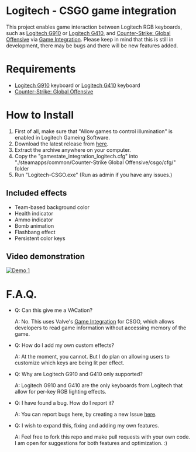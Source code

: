 # Logitech - CSGO game integration
This project enables game interaction between Logitech RGB keyboards, such as [Logitech G910](http://gaming.logitech.com/en-us/product/rgb-gaming-keyboard-g910) or [Logitech G410](http://gaming.logitech.com/en-us/product/rgb-tenkeyless-gaming-keyboard-g410), and [Counter-Strike: Global Offensive](http://store.steampowered.com/app/730/) via [Game Integration](https://developer.valvesoftware.com/wiki/Counter-Strike:_Global_Offensive_Game_State_Integration). Please keep in mind that this is still in development, there may be bugs and there will be new features added.

# Requirements
* [Logitech G910](http://gaming.logitech.com/en-us/product/rgb-gaming-keyboard-g910) keyboard or [Logitech G410](http://gaming.logitech.com/en-us/product/rgb-tenkeyless-gaming-keyboard-g410) keyboard
* [Counter-Strike: Global Offensive](http://store.steampowered.com/app/730/)

# How to Install
1. First of all, make sure that "Allow games to control illumination" is enabled in Logitech Gameing Software.
2. Download the latest release from [here](https://github.com/antonpup/Logitech-CSGO/releases/latest).
3. Extract the archive anywhere on your computer.
4. Copy the "gamestate_integration_logitech.cfg" into "./steamapps/common/Counter-Strike Global Offensive/csgo/cfg/" folder
5. Run "Logitech-CSGO.exe" (Run as admin if you have any issues.)

## Included effects
* Team-based background color
* Health indicator
* Ammo indicator
* Bomb animation
* Flashbang effect
* Persistent color keys

## Video demonstration
[![Demo 1](http://img.youtube.com/vi/-PumqhB7COU/0.jpg)](http://www.youtube.com/watch?v=-PumqhB7COU)

# F.A.Q.
* Q: Can this give me a VACation?

   A: No. This uses Valve's [Game Integration](https://developer.valvesoftware.com/wiki/Counter-Strike:_Global_Offensive_Game_State_Integration) for CSGO, which allows developers to read game information without accessing memory of the game.

* Q: How do I add my own custom effects?

   A: At the moment, you cannot. But I do plan on allowing users to customize which keys are being lit per effect.

* Q: Why are Logitech G910 and G410 only supported?

   A: Logitech G910 and G410 are the only keyboards from Logitech that allow for per-key RGB lighting effects.
   
* Q: I have found a bug. How do I report it?

   A: You can report bugs here, by creating a new Issue [here](https://github.com/antonpup/Logitech-CSGO/issues).

* Q: I wish to expand this, fixing and adding my own features.

   A: Feel free to fork this repo and make pull requests with your own code. I am open for suggestions for both features and optimization. :)
